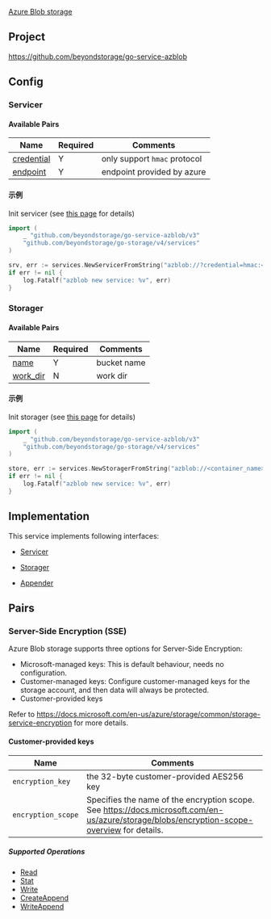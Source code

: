 [Azure Blob storage](https://docs.microsoft.com/en-us/azure/storage/blobs/)

## Project

<https://github.com/beyondstorage/go-service-azblob>

## Config

### Servicer

#### Available Pairs

| Name                                 | Required | Comments                     |
| ------------------------------------ | -------- | ---------------------------- |
| [credential](../pairs/credential.md) | Y        | only support `hmac` protocol |
| [endpoint](../pairs/endpoint.md)     | Y        | endpoint provided by azure   |

#### 示例

Init servicer (see [this page](go-storage/operations/index.md#how-to-initialize-a-servicerstorager) for details)

```go
import (
    _ "github.com/beyondstorage/go-service-azblob/v3"
    "github.com/beyondstorage/go-storage/v4/services"
)

srv, err := services.NewServicerFromString("azblob://?credential=hmac:<account_name>:<account_key>&endpoint=https:<account_name>.<endpoint_suffix>")
if err != nil {
    log.Fatalf("azblob new service: %v", err)
}
```

### Storager

#### Available Pairs

| Name                             | Required | Comments    |
| -------------------------------- | -------- | ----------- |
| [name](../pairs/name.md)         | Y        | bucket name |
| [work_dir](../pairs/work_dir.md) | N        | work dir    |

#### 示例

Init storager (see [this page](go-storage/operations/index.md#how-to-initialize-a-servicerstorager) for details)

```go
import (
    _ "github.com/beyondstorage/go-service-azblob/v3"
    "github.com/beyondstorage/go-storage/v4/services"
)

store, err := services.NewStoragerFromString("azblob://<container_name>/<work_dir>?credential=hmac:<account_name>:<account_key>&endpoint=https:<account_name>.<endpoint_suffix>")
if err != nil {
    log.Fatalf("azblob new service: %v", err)
}
```

## Implementation

This service implements following interfaces:

- [Servicer](../operations/servicer/index.md)

- [Storager](../operations/storager/index.md)

- [Appender](../operations/appender/index.md)

## Pairs

### Server-Side Encryption (SSE)

Azure Blob storage supports three options for Server-Side Encryption:

- Microsoft-managed keys: This is default behaviour, needs no configuration.
- Customer-managed keys: Configure customer-managed keys for the storage account, and then data will always be protected.
- Customer-provided keys

Refer to https://docs.microsoft.com/en-us/azure/storage/common/storage-service-encryption for more details.

#### Customer-provided keys

| Name               | Comments                                                                                                                                    |
| ------------------ | ------------------------------------------------------------------------------------------------------------------------------------------- |
| `encryption_key`   | the 32-byte customer-provided AES256 key                                                                                                    |
| `encryption_scope` | Specifies the name of the encryption scope. See https://docs.microsoft.com/en-us/azure/storage/blobs/encryption-scope-overview for details. |

##### Supported Operations

- [Read](../operations/storager/read.md)
- [Stat](../operations/storager/stat.md)
- [Write](../operations/storager/write.md)
- [CreateAppend](../operations/appender/create_append.md)
- [WriteAppend](../operations/appender/write_append.md)
